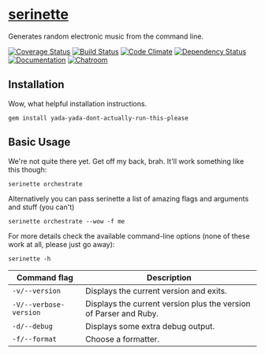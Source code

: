 # [serinette](http://jclif.github.io/serinette/)

Generates random electronic music from the command line.

[![Coverage Status](https://coveralls.io/repos/jclif/serinette/badge.svg)](https://coveralls.io/r/jclif/serinette)
[![Build Status](https://travis-ci.org/jclif/serinette.svg?branch=master)](https://travis-ci.org/jclif/serinette)
[![Code Climate](https://codeclimate.com/github/jclif/serinette/badges/gpa.svg)](https://codeclimate.com/github/jclif/serinette)
[![Dependency Status](https://gemnasium.com/jclif/serinette.svg)](https://gemnasium.com/jclif/serinette)
[![Documentation](https://inch-ci.org/github/jclif/serinette.svg?branch=master)](https://inch-ci.org/github/jclif/serinette)
[![Chatroom](https://badges.gitter.im/Join%20Chat.svg)](https://gitter.im/jclif/serinette?utm_source=badge&utm_medium=badge&utm_campaign=pr-badge&utm_content=badge)

## Installation

Wow, what helpful installation instructions.

```
gem install yada-yada-dont-actually-run-this-please
```

## Basic Usage

We're not quite there yet. Get off my back, brah. It'll work something like this though:

```
serinette orchestrate
```

Alternatively you can pass serinette a list of amazing flags and arguments and stuff (you can't)

```
serinette orchestrate --wow -f me
```

For more details check the available command-line options (none of these work at all, please just go away):

```
serinette -h
```

Command flag              | Description
--------------------------|------------------------------------------------------------
`-v/--version`            | Displays the current version and exits.
`-V/--verbose-version`    | Displays the current version plus the version of Parser and Ruby.
`-d/--debug`              | Displays some extra debug output.
`-f/--format`             | Choose a formatter.
